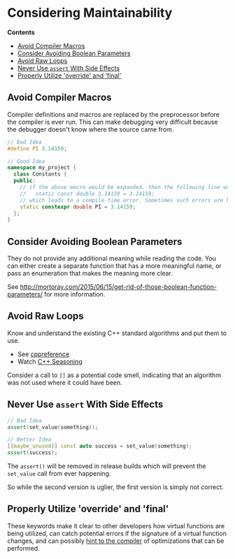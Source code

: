 # Considering Maintainability

<!-- START doctoc generated TOC please keep comment here to allow auto update -->
<!-- DON'T EDIT THIS SECTION, INSTEAD RE-RUN doctoc TO UPDATE -->
**Contents**

- [Avoid Compiler Macros](#avoid-compiler-macros)
- [Consider Avoiding Boolean Parameters](#consider-avoiding-boolean-parameters)
- [Avoid Raw Loops](#avoid-raw-loops)
- [Never Use `assert` With Side Effects](#never-use-assert-with-side-effects)
- [Properly Utilize 'override' and 'final'](#properly-utilize-override-and-final)

<!-- END doctoc generated TOC please keep comment here to allow auto update -->

## Avoid Compiler Macros

Compiler definitions and macros are replaced by the preprocessor before the compiler is ever run. This can make debugging very difficult because the debugger doesn't know where the source came from.

```cpp
// Bad Idea
#define PI 3.14159;

// Good Idea
namespace my_project {
  class Constants {
  public:
    // if the above macro would be expanded, then the following line would be:
    //   static const double 3.14159 = 3.14159;
    // which leads to a compile-time error. Sometimes such errors are hard to understand.
    static constexpr double PI = 3.14159;
  };
}
```

## Consider Avoiding Boolean Parameters

They do not provide any additional meaning while reading the code. You can either create a separate function that has a more meaningful name, or pass an enumeration that makes the meaning more clear.

See http://mortoray.com/2015/06/15/get-rid-of-those-boolean-function-parameters/ for more information.

## Avoid Raw Loops

Know and understand the existing C++ standard algorithms and put them to use.

 * See [cppreference](https://en.cppreference.com/w/cpp/algorithm)
 * Watch [C++ Seasoning](https://www.youtube.com/watch?v=qH6sSOr-yk8)
 
Consider a call to `[]` as a potential code smell, indicating that an algorithm was not used where it could have been.


## Never Use `assert` With Side Effects

```cpp
// Bad Idea
assert(set_value(something));

// Better Idea
[[maybe_unused]] const auto success = set_value(something);
assert(success);
```

The `assert()` will be removed in release builds which will prevent the `set_value` call from ever happening.

So while the second version is uglier, the first version is simply not correct.


## Properly Utilize 'override' and 'final'

These keywords make it clear to other developers how virtual functions are being utilized, can catch potential errors if the signature of a virtual function changes, and can possibly [hint to the compiler](http://stackoverflow.com/questions/7538820/how-does-the-compiler-benefit-from-cs-new-final-keyword) of optimizations that can be performed.
